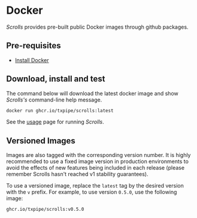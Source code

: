 # Docker

_Scrolls_ provides pre-built public Docker images through github packages. 

## Pre-requisites

- [Install Docker](https://docs.docker.com/engine/install/)

## Download, install and test

The command below will download the latest docker image and show _Scrolls's_ command-line help message.

```sh
docker run ghcr.io/txpipe/scrolls:latest
```

See the [usage](../usage/index.md) page for running _Scrolls_.

## Versioned Images

Images are also tagged with the corresponding version number. It is highly recommended to use a fixed image version in production environments to avoid the effects of new features being included in each release (please remember Scrolls hasn't reached v1 stability guarantees).

To use a versioned image, replace the `latest` tag by the desired version with the `v` prefix. For example, to use version `0.5.0`, use the following image:

```
ghcr.io/txpipe/scrolls:v0.5.0
```